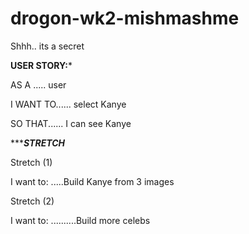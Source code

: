 # drogon-wk2-mishmashme
Shhh.. its a secret


************USER STORY:*************


AS A ..... user


I WANT TO...... select Kanye


SO THAT...... I can see Kanye



****************STRETCH*************

Stretch (1)

I want to: .....Build Kanye from 3 images


Stretch (2) 

I want to: ..........Build more celebs
